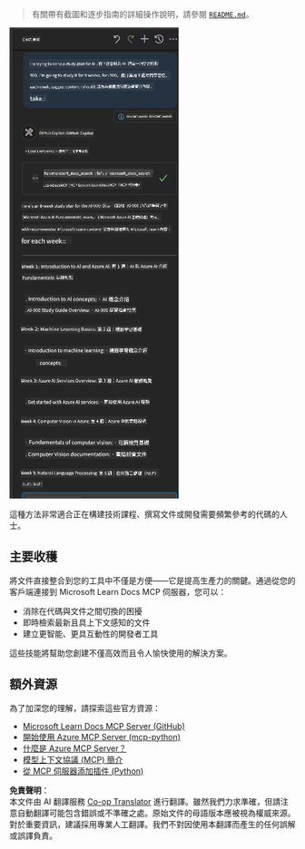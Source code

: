 <!--
CO_OP_TRANSLATOR_METADATA:
{
  "original_hash": "4319d291c9d124ecafea52b3d04bfa0e",
  "translation_date": "2025-06-23T11:01:13+00:00",
  "source_file": "09-CaseStudy/docs-mcp/README.md",
  "language_code": "mo"
}
-->
> 有關帶有截圖和逐步指南的詳細操作說明，請參閱 [`README.md`](./solution/scenario3/README.md)。

![場景 3 概覽](../../../../translated_images/step4-prompt-chat.12187bb001605efc5077992b621f0fcd1df12023c5dce0464f8eb8f3d595218f.mo.png)

這種方法非常適合正在構建技術課程、撰寫文件或開發需要頻繁參考的代碼的人士。

## 主要收穫

將文件直接整合到您的工具中不僅是方便——它是提高生產力的關鍵。通過從您的客戶端連接到 Microsoft Learn Docs MCP 伺服器，您可以：

- 消除在代碼與文件之間切換的困擾
- 即時檢索最新且具上下文感知的文件
- 建立更智能、更具互動性的開發者工具

這些技能將幫助您創建不僅高效而且令人愉快使用的解決方案。

## 額外資源

為了加深您的理解，請探索這些官方資源：

- [Microsoft Learn Docs MCP Server (GitHub)](https://github.com/MicrosoftDocs/mcp)
- [開始使用 Azure MCP Server (mcp-python)](https://learn.microsoft.com/en-us/azure/developer/azure-mcp-server/get-started#create-the-python-app)
- [什麼是 Azure MCP Server？](https://learn.microsoft.com/en-us/azure/developer/azure-mcp-server/)
- [模型上下文協議 (MCP) 簡介](https://modelcontextprotocol.io/introduction)
- [從 MCP 伺服器添加插件 (Python)](https://learn.microsoft.com/en-us/semantic-kernel/concepts/plugins/adding-mcp-plugins)

**免責聲明**：  
本文件由 AI 翻譯服務 [Co-op Translator](https://github.com/Azure/co-op-translator) 進行翻譯。雖然我們力求準確，但請注意自動翻譯可能包含錯誤或不準確之處。原始文件的母語版本應被視為權威來源。對於重要資訊，建議採用專業人工翻譯。我們不對因使用本翻譯而產生的任何誤解或誤譯負責。